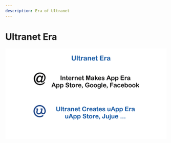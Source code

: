 ```yaml
---
description: Era of Ultranet
---
```


# Ultranet Era

![](.gitbook/assets/ultranetv1.2_page_03.png)

